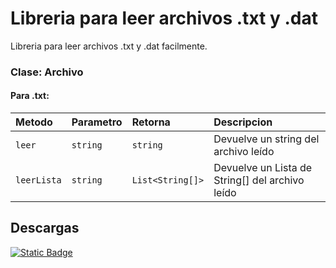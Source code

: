 # Libreria para leer archivos .txt y .dat

Libreria para leer archivos .txt y .dat facilmente.

### Clase: Archivo

#### Para .txt:

| Metodo      | Parametro| Retorna          | Descripcion    |
| :--------   | :------- | :------------    | :--------------|
| `leer`      | `string` | `string`         | Devuelve un string del archivo leído|
| `leerLista` | `string` | `List<String[]>` | Devuelve un Lista de String[] del archivo leído|

## Descargas

[![Static Badge](https://img.shields.io/badge/Descargar-.jar-green.svg)]()